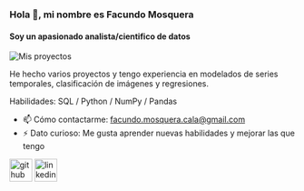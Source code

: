 ### Hola 👋, mi nombre es Facundo Mosquera
#### Soy un apasionado analista/cientifico de datos
![Mis proyectos](https://github.com/Facudlomas)

He hecho varios proyectos y tengo experiencia en modelados de series temporales, clasificación de imágenes y regresiones.

Habilidades: SQL / Python / NumPy / Pandas

- 📫 Cómo contactarme: facundo.mosquera.cala@gmail.com 
- ⚡ Dato curioso: Me gusta aprender nuevas habilidades y mejorar las que tengo 


[<img src='https://cdn.jsdelivr.net/npm/simple-icons@3.0.1/icons/github.svg' alt='github' height='40'>](https://github.com/https://github.com/Facudlomas)  [<img src='https://cdn.jsdelivr.net/npm/simple-icons@3.0.1/icons/linkedin.svg' alt='linkedin' height='40'>](https://www.linkedin.com/in/https://www.linkedin.com/in/facundo-mosquera//)  

